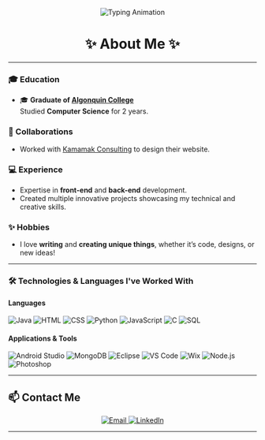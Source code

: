 <p align="center">
  <img src="https://readme-typing-svg.demolab.com?font=Dancing+Script&weight=700&size=30&pause=500&color=C084FC&center=true&width=500&lines=Hi%2C+I'm+Astha+Pundir!+👋;Welcome+to+my+GitHub+profile!" alt="Typing Animation">
</p>

<h1 align="center">
✨ About Me ✨
</h1>

---

### 🎓 Education  
- 🎓 **Graduate of [Algonquin College](https://algonquincollege.com)**  
  Studied **Computer Science** for 2 years.  

### 🌟 Collaborations  
- Worked with [Kamamak Consulting](https://www.kamamakconsulting.ca) to design their website.  

### 💻 Experience  
- Expertise in **front-end** and **back-end** development.  
- Created multiple innovative projects showcasing my technical and creative skills.

### ✨ Hobbies  
- I love **writing** and **creating unique things**, whether it’s code, designs, or new ideas!

---

### 🛠️ Technologies & Languages I've Worked With

#### Languages
<p>
  <img src="https://img.shields.io/badge/Java-F7DF1E?style=for-the-badge&logo=java&logoColor=white" alt="Java"/>
  <img src="https://img.shields.io/badge/HTML-E34F26?style=for-the-badge&logo=html5&logoColor=white" alt="HTML"/>
  <img src="https://img.shields.io/badge/CSS-1572B6?style=for-the-badge&logo=css3&logoColor=white" alt="CSS"/>
  <img src="https://img.shields.io/badge/Python-3776AB?style=for-the-badge&logo=python&logoColor=white" alt="Python"/>
  <img src="https://img.shields.io/badge/JavaScript-F7DF1E?style=for-the-badge&logo=javascript&logoColor=white" alt="JavaScript"/>
  <img src="https://img.shields.io/badge/C--4B4B4B?style=for-the-badge&logo=c&logoColor=white" alt="C"/>
  <img src="https://img.shields.io/badge/SQL-003B57?style=for-the-badge&logo=sqlite&logoColor=white" alt="SQL"/>
</p>

#### Applications & Tools
<p>
  <img src="https://img.shields.io/badge/Android%20Studio-3DDC84?style=for-the-badge&logo=android-studio&logoColor=white" alt="Android Studio"/>
  <img src="https://img.shields.io/badge/MongoDB-47A248?style=for-the-badge&logo=mongodb&logoColor=white" alt="MongoDB"/>
  <img src="https://img.shields.io/badge/Eclipse-2C2255?style=for-the-badge&logo=eclipse&logoColor=white" alt="Eclipse"/>
  <img src="https://img.shields.io/badge/Visual%20Studio%20Code-007ACC?style=for-the-badge&logo=visualstudiocode&logoColor=white" alt="VS Code"/>
  <img src="https://img.shields.io/badge/Wix-2F2F2F?style=for-the-badge&logo=wix&logoColor=white" alt="Wix"/>
  <img src="https://img.shields.io/badge/Node.js-339933?style=for-the-badge&logo=node.js&logoColor=white" alt="Node.js"/>
  <img src="https://img.shields.io/badge/Photoshop-31A8FF?style=for-the-badge&logo=adobephotoshop&logoColor=white" alt="Photoshop"/>
</p>

---

## 📫 Contact Me

<p align="center">
  <a href="mailto:asthapundir3@gmail.com">
    <img src="https://img.shields.io/badge/Email-Connect-blue?style=for-the-badge&logo=gmail&logoColor=white" alt="Email">
  </a>
  <a href="https://www.linkedin.com/feed/">
    <img src="https://img.shields.io/badge/LinkedIn-Connect-blue?style=for-the-badge&logo=linkedin&logoColor=white" alt="LinkedIn">
  </a>
</p>

---
